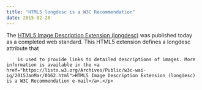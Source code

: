 ```yaml
---
title: "HTML5 longdesc is a W3C Recommendation"
date: 2015-02-26
---
```

<p>The <a href="http://www.w3.org/TR/html-longdesc/">HTML5 Image Description Extension (longdesc)</a> was published today as a completed web standard. This  HTML5 extension defines  a longdesc attribute that

        

        is used to provide links to detailed descriptions of images. More information is available in the <a href="https://lists.w3.org/Archives/Public/w3c-wai-ig/2015JanMar/0162.html">HTML5 Image Description Extension (longdesc) is a W3C Recommendation e-mail</a>.</p>